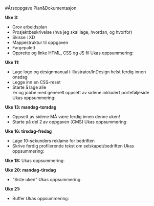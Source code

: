 #Årsoppgave Plan&Dokumentasjon

**Uke 3:**
  - Grov arbeidsplan
  - Prosjektbeskrivelse (hva jeg skal lage, hvordan, og hvorfor)
  - Skisse i XD
  - Mappestruktur til oppgaven
  - Fargepalett
  - Opprette og linke HTML, CSS og JS fil
  Ukas oppsummering:

**Uke 11:**
  - Lage logo og designmanual i Illustrator/InDesign helst ferdig innen onsdag
  - Legge inn en CSS-reset
  - Starte å lage alle <div>’er og jobbe med generelt oppsett av sidene inkludert porteføljeside
  Ukas oppsummering:

**Uke 13: mandag-torsdag**
 - Oppsett av sidene MÅ være ferdig innen denne uken!
 - Starte på del 2 av oppgaven (CMS)
 Ukas oppsummering:

**Uke 16: tirsdag-fredag**
 - Lage 10-sekunders reklame for bedriften
 - Skrive ferdig profilerende tekst om selskapet/bedriften
 Ukas oppsummering:

**Uke 18:**
 Ukas oppsummering:

**Uke 20: mandag-tirsdag**
 - "Siste uken"
 Ukas oppsummering:

**Uke 21:**
 - Buffer
 Ukas oppsummering:
